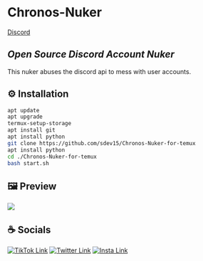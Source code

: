 # Chronos-Nuker
[Discord](https://dsc.gg/akago)

## _Open Source Discord Account Nuker_
This nuker abuses the discord api to mess with user accounts.

## ⚙️ Installation

```sh
apt update
apt upgrade
termux-setup-storage
apt install git
apt install python
git clone https://github.com/sdev15/Chronos-Nuker-for-temux
apt install python
cd ./Chronos-Nuker-for-temux
bash start.sh
```

## 🖼️ Preview

![](./images/terminal.png)

## ☕️ Socials
[![TikTok Link](https://img.shields.io/badge/TikTok-000000?style=for-the-badge&logo=tiktok&logoColor=white)](https://tiktok.com/@maxii.x6)
[![Twitter Link](https://img.shields.io/badge/Twitter-1DA1F2?style=for-the-badge&logo=twitter&logoColor=white)](https://twitter.com/gokimax_x)
[![Insta Link](https://img.shields.io/badge/Instagram-E4405F?style=for-the-badge&logo=instagram&logoColor=white)](https://instagram.com/maxii.x6)
